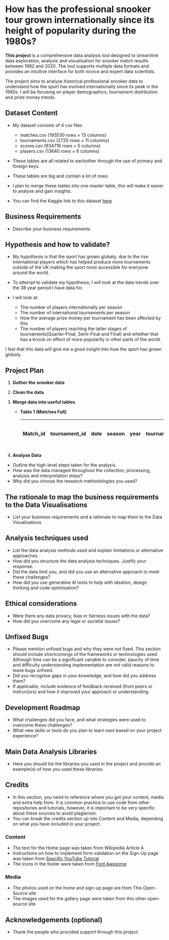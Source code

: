 # How has the professional snooker tour grown internationally since its height of popularity during the 1980s?

**This project** is a comprehensive data analysis tool designed to streamline data exploration, analysis and visualisation for snooker match results between 1982 and 2020. The tool supports multiple data formats and provides an intuitive interface for both novice and expert data scientists.

The project aims to analyse historical professional snooker data to understand how the sport has evolved internationally since its peak in the 1980s. I will be focusing on player demographics, tournament distribution and prize money trends.


## Dataset Content
* My dataset consists of 4 csv files
    * matches.csv (193530 rows × 13 columns)
    * tournaments.csv (2720 rows × 11 columns)
    * scores.csv (934716 rows × 5 columns)
    * players.csv (13640 rows × 6 columns)

* These tables are all related to eachother through the use of primary and foreign keys.

* These tables are big and contain a lot of rows.

* I plan to merge these tables into one master table, this will make it easier to analyse and gain insights.

* You can find the Kaggle link to this dataset <a href="https://www.kaggle.com/datasets/rusiano/snooker-data-19822020" target="_blank" rel="noopener">here</a>


## Business Requirements
* Describe your business requirements


## Hypothesis and how to validate?
* My hypothesis is that the sport has grown globaly, due to the rise international players which has helped produce more tournaments outside of the UK making the sport more accessible for everyone around the world.

* To attempt to validate my hypothesis, I will look at the data trends over the 38 year period I have data for.

* I will look at:
    * The number of players internationally per season
    * The number of international tournaments per season
    * How the average prize money per tournament has been affected by this
    * The number of players reaching the latter stages of tournaments(Quarter-Final, Semi-Final and Final) and whether that has a knock on effect of more popularity in other parts of the world.

I feel that this data will give me a good insight into how the sport has grown globaly. 


## Project Plan
1. **Gather the snooker data**
2. **Clean the data**
3. **Merge data into useful tables**

   * **Table 1 (Matches Full)**

     | Match\_id | tournament\_id | date | season | year | tournament\_name | stage (QF, SF, F) | best\_of | player1\_name | player1\_country | player2\_name | player2\_country | score1 | score2 | tournament\_country | tournament\_prize | match\_winner | winner\_country | is\_international\_match | is\_international\_tournament | number\_of\_centures |
     | --------- | -------------- | ---- | ------ | ---- | ---------------- | ----------------- | -------- | ------------- | ---------------- | ------------- | ---------------- | ------ | ------ | ------------------- | ----------------- | ------------- | --------------- | ------------------------ | ----------------------------- | -------------------- |
4. **Analyse Data**

* Outline the high-level steps taken for the analysis.
* How was the data managed throughout the collection, processing, analysis and interpretation steps?
* Why did you choose the research methodologies you used?

## The rationale to map the business requirements to the Data Visualisations
* List your business requirements and a rationale to map them to the Data Visualisations

## Analysis techniques used
* List the data analysis methods used and explain limitations or alternative approaches.
* How did you structure the data analysis techniques. Justify your response.
* Did the data limit you, and did you use an alternative approach to meet these challenges?
* How did you use generative AI tools to help with ideation, design thinking and code optimisation?

## Ethical considerations
* Were there any data privacy, bias or fairness issues with the data?
* How did you overcome any legal or societal issues?

## Unfixed Bugs
* Please mention unfixed bugs and why they were not fixed. This section should include shortcomings of the frameworks or technologies used. Although time can be a significant variable to consider, paucity of time and difficulty understanding implementation are not valid reasons to leave bugs unfixed.
* Did you recognise gaps in your knowledge, and how did you address them?
* If applicable, include evidence of feedback received (from peers or instructors) and how it improved your approach or understanding.

## Development Roadmap
* What challenges did you face, and what strategies were used to overcome these challenges?
* What new skills or tools do you plan to learn next based on your project experience? 

## Main Data Analysis Libraries
* Here you should list the libraries you used in the project and provide an example(s) of how you used these libraries.


## Credits 

* In this section, you need to reference where you got your content, media and extra help from. It is common practice to use code from other repositories and tutorials, however, it is important to be very specific about these sources to avoid plagiarism. 
* You can break the credits section up into Content and Media, depending on what you have included in your project. 

### Content 

- The text for the Home page was taken from Wikipedia Article A
- Instructions on how to implement form validation on the Sign-Up page was taken from [Specific YouTube Tutorial](https://www.youtube.com/)
- The icons in the footer were taken from [Font Awesome](https://fontawesome.com/)

### Media

- The photos used on the home and sign-up page are from This Open-Source site
- The images used for the gallery page were taken from this other open-source site


## Acknowledgements (optional)
* Thank the people who provided support through this project.